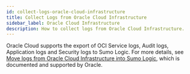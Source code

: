 ```yaml
---
id: collect-logs-oracle-cloud-infrastructure
title: Collect Logs from Oracle Cloud Infrastructure
sidebar_label: Oracle Cloud Infrastructure
description: How to collect logs from Oracle Cloud Infrastructure.
---
```


Oracle Cloud supports the export of OCI Service logs, Audit logs, Application logs and Security logs to Sumo Logic. For more details, see [Move logs from Oracle Cloud Infrastructure into Sumo Logic](https://docs.oracle.com/en/learn/blog_sumologic/index.html#introduction), which is documented and supported by Oracle.
